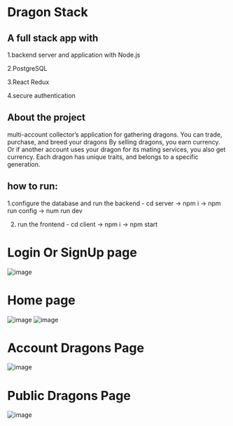 # Dragon Stack

## A full stack app with 
   1.backend server and application with Node.js  
   
   2.PostgreSQL
   
   3.React Redux
   
   4.secure authentication

## About the project
multi-account collector’s application for gathering dragons.
You can trade, purchase, and breed your dragons
By selling dragons, you earn currency. 
Or if another account uses your dragon for its mating services, you also get currency.
Each dragon has unique traits, and belongs to a specific generation.


## how to run:
   1.configure the database and run the backend - cd server -> npm i -> npm run config -> num run dev

   2. run the frontend                          - cd client -> npm i -> npm start


# Login Or SignUp page
![image](https://user-images.githubusercontent.com/66212863/147926231-d16a2bd0-750f-4b56-b791-8329533adb49.png)


# Home page
![image](https://user-images.githubusercontent.com/66212863/147926398-c69b0b83-6c58-450e-b96e-eaf5b0994d25.png)
![image](https://user-images.githubusercontent.com/66212863/147926428-11563a88-e545-4e31-9f3b-19321fecf67b.png)




# Account Dragons Page
![image](https://user-images.githubusercontent.com/66212863/147926215-08e0c8ea-eed1-49e7-8c80-209fb4238f91.png)



# Public Dragons Page
![image](https://user-images.githubusercontent.com/66212863/147926289-9d512eb7-c804-4811-b611-c8649c33048d.png)

